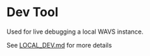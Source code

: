 # Dev Tool

Used for live debugging a local WAVS instance.

See [LOCAL_DEV.md](../../docs/LOCAL_DEV.md#live-telemetry) for more details
